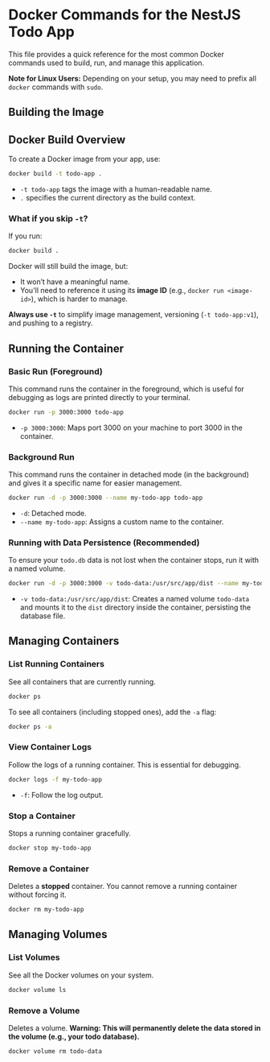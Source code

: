 # Docker Commands for the NestJS Todo App

This file provides a quick reference for the most common Docker commands used to build, run, and manage this application.

**Note for Linux Users:** Depending on your setup, you may need to prefix all `docker` commands with `sudo`.



## Building the Image

## Docker Build Overview

To create a Docker image from your app, use:

```bash
docker build -t todo-app .
```

* `-t todo-app` tags the image with a human-readable name.
* `.` specifies the current directory as the build context.

### What if you skip `-t`?

If you run:

```bash
docker build .
```

Docker will still build the image, but:

* It won’t have a meaningful name.
* You'll need to reference it using its **image ID** (e.g., `docker run <image-id>`), which is harder to manage.

**Always use `-t`** to simplify image management, versioning (`-t todo-app:v1`), and pushing to a registry.


## Running the Container

### Basic Run (Foreground)

This command runs the container in the foreground, which is useful for debugging as logs are printed directly to your terminal.

```bash
docker run -p 3000:3000 todo-app
```
- `-p 3000:3000`: Maps port 3000 on your machine to port 3000 in the container.

### Background Run

This command runs the container in detached mode (in the background) and gives it a specific name for easier management.

```bash
docker run -d -p 3000:3000 --name my-todo-app todo-app
```
- `-d`: Detached mode.
- `--name my-todo-app`: Assigns a custom name to the container.

### Running with Data Persistence (Recommended)

To ensure your `todo.db` data is not lost when the container stops, run it with a named volume.

```bash
docker run -d -p 3000:3000 -v todo-data:/usr/src/app/dist --name my-todo-app todo-app
```
- `-v todo-data:/usr/src/app/dist`: Creates a named volume `todo-data` and mounts it to the `dist` directory inside the container, persisting the database file.



## Managing Containers

### List Running Containers

See all containers that are currently running.

```bash
docker ps
```

To see all containers (including stopped ones), add the `-a` flag:
```bash
docker ps -a
```

### View Container Logs

Follow the logs of a running container. This is essential for debugging.

```bash
docker logs -f my-todo-app
```
- `-f`: Follow the log output.

### Stop a Container

Stops a running container gracefully.

```bash
docker stop my-todo-app
```

### Remove a Container

Deletes a **stopped** container. You cannot remove a running container without forcing it.

```bash
docker rm my-todo-app
```



## Managing Volumes

### List Volumes

See all the Docker volumes on your system.

```bash
docker volume ls
```

### Remove a Volume

Deletes a volume. **Warning: This will permanently delete the data stored in the volume (e.g., your todo database).**

```bash
docker volume rm todo-data
```

